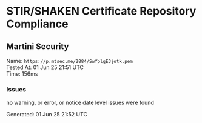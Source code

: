 # STIR/SHAKEN Certificate Repository Compliance

## Martini Security

Name: `https://p.mtsec.me/2884/SwYplgE3jotk.pem`\
Tested At: 01 Jun 25 21:51 UTC\
Time: 156ms

### Issues

no warning, or error, or notice date level issues were found

Generated: 01 Jun 25 21:52 UTC